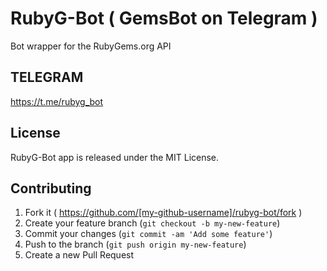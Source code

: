 # RubyG-Bot ( GemsBot on Telegram )
Bot wrapper for the RubyGems.org API

## TELEGRAM

https://t.me/rubyg_bot

## License
RubyG-Bot app is released under the MIT License.

## Contributing

1. Fork it ( https://github.com/[my-github-username]/rubyg-bot/fork )
2. Create your feature branch (`git checkout -b my-new-feature`)
3. Commit your changes (`git commit -am 'Add some feature'`)
4. Push to the branch (`git push origin my-new-feature`)
5. Create a new Pull Request
